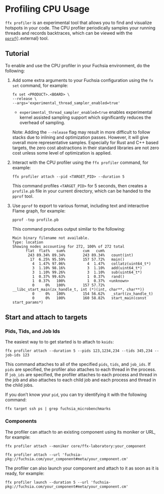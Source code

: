 # Profiling CPU Usage

`ffx profiler` is an experimental tool that allows you to find and visualize
hotspots in your code. The CPU profiler periodically samples your running
threads and records backtraces, which can be viewed with the
[`pprof`](https://github.com/google/pprof){:.external} tool.

## Tutorial

To enable and use the CPU profiler in your Fuchsia environment,
do the following:

1. Add some extra arguments to your Fuchsia configuration using the
   `fx set` command, for example:

   ```posix-terminal
   fx set <PRODUCT>.<BOARD> \
   --release \
   --args='experimental_thread_sampler_enabled=true'
   ```

   - `experimental_thread_sampler_enabled=true` enables experimental kernel assisted sampling
     support which significantly reduces the overhead of sampling.

   Note: Adding the `--release` flag may result in more difficult to follow
   stacks due to inlining and optimization passes. However, it will give overall
   more representative samples. Especially for Rust and C++ based targets, the
   zero cost abstractions in their standard libraries are not zero cost unless
   some level of optimization is applied.

2. Interact with the CPU profiler using the `ffx profiler` command,
   for example:

   ```posix-terminal
   ffx profiler attach --pid <TARGET_PID> --duration 5
   ```

   This command profiles `<TARGET_PID>` for 5 seconds, then creates
   a `profile.pb` file in your current directory, which can be handed to
   the `pprof` tool.

3. Use `pprof` to export to various format, including text and interactive
   Flame graph, for example:

   ```posix-terminal
   pprof -top profile.pb
   ```

   This command produces output similar to the following:

   ```none {:.devsite-disable-click-to-copy}
   Main binary filename not available.
   Type: location
   Showing nodes accounting for 272, 100% of 272 total
         flat  flat%   sum%        cum   cum%
          243 89.34% 89.34%        243 89.34%   count(int)
           17  6.25% 95.59%        157 57.72%   main()
            4  1.47% 97.06%          4  1.47%   collatz(uint64_t*)
            3  1.10% 98.16%          3  1.10%   add(uint64_t*)
            3  1.10% 99.26%          3  1.10%   sub(uint64_t*)
            1  0.37% 99.63%          1  0.37%   rand()
            1  0.37%   100%          1  0.37%  <unknown>
            0     0%   100%        157 57.72%   __libc_start_main(zx_handle_t, int (*)(int, char**, char**))
            0     0%   100%        154 56.62%   _start(zx_handle_t)
            0     0%   100%        160 58.82%   start_main(const start_params*)
   ```

## Start and attach to targets

### Pids, Tids, and Job Ids

The easiest way to to get started is to attach to `koids`:

```posix-terminal
ffx profiler attach --duration 5 --pids 123,1234,234 --tids 345,234 --job-ids 123
```

This command attaches to all of the specified `pids`, `tids`, and `job_ids`.
If `pids` are specified, the profiler also attaches to each thread in the process.
If `job_ids` are specified, the profiler attaches to each process and thread in
the job and also attaches to each child job and each process and thread in the
child jobs.

If you don’t know your `pid`, you can try identifying it with the following
command:

```posix-terminal
ffx target ssh ps | grep fuchsia_microbenchmarks
```

### Components

The profiler can attach to an existing component using its moniker or URL,
for example:

```posix-terminal
ffx profiler attach --moniker core/ffx-laboratory:your_component
```

```posix-terminal
ffx profiler attach --url 'fuchsia-pkg://fuchsia.com/your_component#meta/your_component.cm'
```

The profiler can also launch your component and attach to it as soon as
it is ready, for example:

```posix-terminal
ffx profiler launch --duration 5 --url 'fuchsia-pkg://fuchsia.com/your_component#meta/your_component.cm'
```
